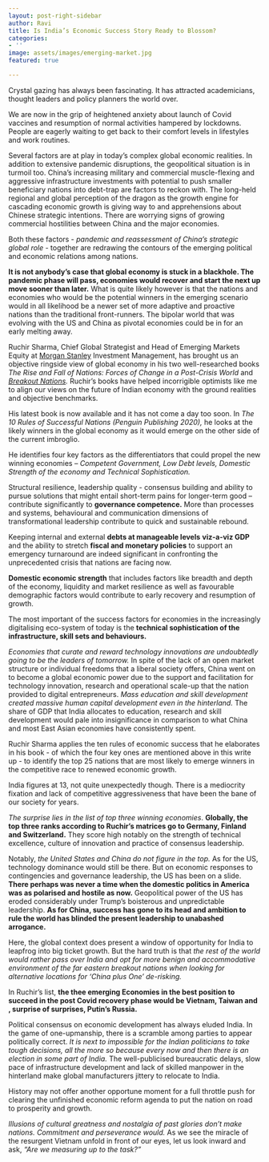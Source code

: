 ```yaml
---
layout: post-right-sidebar
author: Ravi
title: Is India’s Economic Success Story Ready to Blossom?
categories:
- ''
image: assets/images/emerging-market.jpg
featured: true

---
```

Crystal gazing has always been fascinating. It has attracted academicians, thought leaders and policy planners the world over.

We are now in the grip of heightened anxiety about launch of Covid vaccines and resumption of normal activities hampered by lockdowns. People are eagerly waiting to get back to their comfort levels in lifestyles and work routines.

Several factors are at play in today’s complex global economic realities. In addition to extensive pandemic disruptions, the geopolitical situation is in turmoil too. China’s increasing military and commercial muscle-flexing and aggressive infrastructure investments with potential to push smaller beneficiary nations into debt-trap are factors to reckon with. The long-held regional and global perception of the dragon as the growth engine for cascading economic growth is giving way to and apprehensions about Chinese strategic intentions. There are worrying signs of growing commercial hostilities between China and the major economies.

Both these factors - _pandemic and reassessment of China’s strategic global role_ - together are redrawing the contours of the emerging political and economic relations among nations.

**It is not anybody’s case that global economy is stuck in a blackhole. The pandemic phase will pass, economies would recover and start the next up move sooner than later.** What is quite likely however is that the nations and economies who would be the potential winners in the emerging scenario would in all likelihood be a newer set of more adaptive and proactive nations than the traditional front-runners. The bipolar world that was evolving with the US and China as pivotal economies could be in for an early melting away.

Ruchir Sharma, Chief Global Strategist and Head of Emerging Markets Equity at [Morgan Stanley](https://en.wikipedia.org/wiki/Morgan_Stanley "Morgan Stanley") Investment Management, has brought us an objective ringside view of global economy in his two well-researched books _The Rise and Fall of Nations: Forces of Change in a Post-Crisis World_ and [_Breakout Nations_](https://en.wikipedia.org/wiki/Breakout_Nations "Breakout Nations")_._ Ruchir’s books have helped incorrigible optimists like me to align our views on the future of Indian economy with the ground realities and objective benchmarks.

His latest book is now available and it has not come a day too soon. In _The 10 Rules of Successful Nations (Penguin Publishing 2020),_ he looks at the likely winners in the global economy as it would emerge on the other side of the current imbroglio.

He identifies four key factors as the differentiators that could propel the new winning economies – _Competent Government, Low Debt levels, Domestic Strength of the economy and Technical Sophistication._

Structural resilience, leadership quality - consensus building and ability to pursue solutions that might entail short-term pains for longer-term good – contribute significantly to **governance competence.** More than processes and systems, behavioural and communication dimensions of transformational leadership contribute to quick and sustainable rebound.

Keeping internal and external **debts at manageable levels** **viz-a-viz GDP** and the ability to stretch **fiscal and monetary policies** to support an emergency turnaround are indeed significant in confronting the unprecedented crisis that nations are facing now.

**Domestic economic strength** that includes factors like breadth and depth of the economy, liquidity and market resilience as well as favourable demographic factors would contribute to early recovery and resumption of growth.

The most important of the success factors for economies in the increasingly digitalising eco-system of today is the **technical sophistication of the infrastructure, skill sets and behaviours.**

_Economies that curate and reward technology innovations are undoubtedly going to be the leaders of tomorrow._ In spite of the lack of an open market structure or individual freedoms that a liberal society offers, China went on to become a global economic power due to the support and facilitation for technology innovation, research and operational scale-up that the nation provided to digital entrepreneurs. _Mass education and skill development created massive human capital development even in the hinterland._ The share of GDP that India allocates to education, research and skill development would pale into insignificance in comparison to what China and most East Asian economies have consistently spent.

Ruchir Sharma applies the ten rules of economic success that he elaborates in his book - of which the four key ones are mentioned above in this write up - to identify the top 25 nations that are most likely to emerge winners in the competitive race to renewed economic growth.

India figures at 13, not quite unexpectedly though. There is a mediocrity fixation and lack of competitive aggressiveness that have been the bane of our society for years.

_The surprise lies in the list of top three winning economies_. **Globally, the top three ranks according to Ruchir’s matrices go to Germany, Finland and Switzerland.** They score high notably on the strength of technical excellence, culture of innovation and practice of consensus leadership.

Notably, _the United States and China do not figure in the top._ As for the US, technology dominance would still be there. But on economic responses to contingencies and governance leadership, the US has been on a slide. **There perhaps was never a time when the domestic politics in America was as polarised and hostile as now.** Geopolitical power of the US has eroded considerably under Trump’s boisterous and unpredictable leadership. **As for China, success has gone to its head and ambition to rule the world has blinded the present leadership to unabashed arrogance.**

Here, the global context does present a window of opportunity for India to leapfrog into big ticket growth. But the hard truth is that _the rest of the world would rather pass over India and opt for more benign and accommodative environment of the far eastern breakout nations when looking for alternative locations for ‘China plus One’ de-risking._

In Ruchir’s list, **the thee emerging Economies in the best position to succeed in the post Covid recovery phase would be Vietnam, Taiwan and , surprise of surprises, Putin’s Russia.**

Political consensus on economic development has always eluded India. In the game of one-upmanship, there is a scramble among parties to appear politically correct. _It is next to impossible for the Indian politicians to take tough decisions, all the more so because every now and then there is an election in some part of India._ The well-publicised bureaucratic delays, slow pace of infrastructure development and lack of skilled manpower in the hinterland make global manufacturers jittery to relocate to India.

History may not offer another opportune moment for a full throttle push for clearing the unfinished economic reform agenda to put the nation on road to prosperity and growth.

_Illusions of cultural greatness and nostalgia of past glories don’t make nations._ _Commitment and perseverance would._ As we see the miracle of the resurgent Vietnam unfold in front of our eyes, let us look inward and ask, _“Are we measuring up to the task?”_